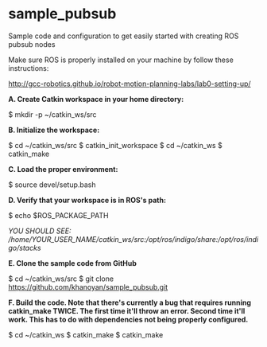 # sample_pubsub
Sample code and configuration to get easily started with creating ROS pubsub nodes

Make sure ROS is properly installed on your machine by follow these instructions:

http://gcc-robotics.github.io/robot-motion-planning-labs/lab0-setting-up/

**A. Create Catkin workspace in your home directory:**
 
  $ mkdir -p ~/catkin_ws/src
  

**B. Initialize the workspace:**
 
  $ cd ~/catkin_ws/src
  $ catkin_init_workspace
  $ cd ~/catkin_ws
  $ catkin_make

**C. Load the proper environment:**

  $ source devel/setup.bash


**D. Verify that your workspace is in ROS's path:**

  $ echo $ROS_PACKAGE_PATH

  *YOU SHOULD SEE: /home/YOUR_USER_NAME/catkin_ws/src:/opt/ros/indigo/share:/opt/ros/indigo/stacks*


**E. Clone the sample code from GitHub**

  $ cd ~/catkin_ws/src
  $ git clone https://github.com/khanoyan/sample_pubsub.git


**F. Build the code. Note that there's currently a bug that requires running
   catkin_make TWICE. The first time it'll throw an error. Second time it'll
   work. This has to do with dependencies not being properly configured.**
   
  $ cd ~/catkin_ws
  $ catkin_make
  $ catkin_make

